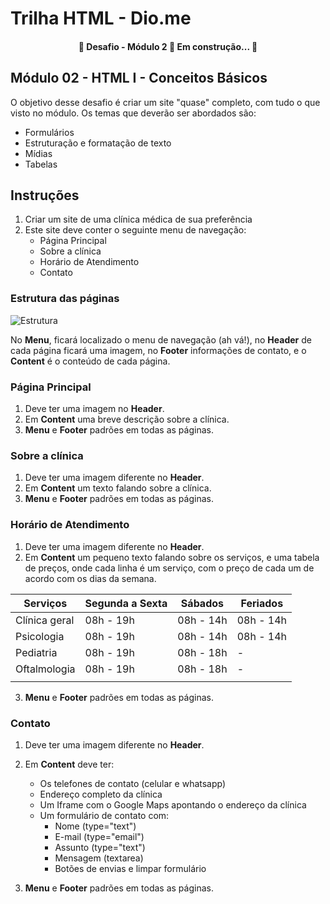 # Trilha HTML - Dio.me

<h4 align="center"> 
	🚧  Desafio - Módulo 2 🚀 Em construção...  🚧
</h4>

## Módulo 02 - HTML I - Conceitos Básicos

O objetivo desse desafio é criar um site "quase" completo, com tudo o que visto no módulo. Os temas que deverão ser abordados são:
- Formulários
- Estruturação e formatação de texto
- Mídias
- Tabelas

## Instruções
1. Criar um site de uma clínica médica de sua preferência
2. Este site deve conter o seguinte menu de navegação:
    - Página Principal
    - Sobre a clínica
    - Horário de Atendimento
    - Contato

### Estrutura das páginas

![Estrutura](https://i.stack.imgur.com/9jI6f.gif)

No **Menu**, ficará localizado o menu de navegação (ah vá!), no **Header** de cada página ficará uma imagem, no **Footer** informações de contato, e o **Content** é o conteúdo de cada página.
### Página Principal 
1. Deve ter uma imagem no **Header**. 
2. Em **Content** uma breve descrição sobre a clínica.
3. **Menu** e **Footer** padrões em todas as páginas.


### Sobre a clínica
1. Deve ter uma imagem diferente no **Header**.
2. Em **Content** um texto falando sobre a clínica.
3. **Menu** e **Footer** padrões em todas as páginas.

### Horário de Atendimento
1. Deve ter uma imagem diferente no **Header**.
2. Em **Content** um pequeno texto falando sobre os serviços, e uma tabela de preços, onde cada linha é um serviço, com o preço de cada um de acordo com os dias da semana.

|Serviços |Segunda a Sexta | Sábados | Feriados |
|---|---|---|---|
|Clínica geral | 08h - 19h  | 08h - 14h | 08h - 14h  |
|Psicologia | 08h - 19h  | 08h - 14h | 08h - 14h  |
|Pediatria | 08h - 19h  | 08h - 18h | - |
|Oftalmologia | 08h - 19h  | 08h - 18h | - |
|||||

3. **Menu** e **Footer** padrões em todas as páginas.


### Contato
1. Deve ter uma imagem diferente no **Header**.
2. Em **Content** deve ter:
    - Os telefones de contato (celular e whatsapp)
    - Endereço completo da clínica
    - Um Iframe com o Google Maps apontando o endereço da clínica
    - Um formulário de contato com:
        - Nome (type="text")
        - E-mail (type="email")
        - Assunto (type="text")
        - Mensagem (textarea)
        - Botões de envias e limpar formulário

3. **Menu** e **Footer** padrões em todas as páginas.

